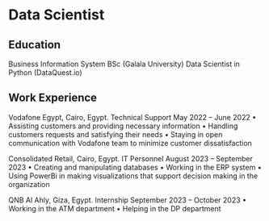 # Data Scientist

## Education
Business Information System BSc (Galala University)
Data Scientist in Python (DataQuest.io)

## Work Experience
Vodafone Egypt, Cairo, Egypt.  Technical Support					May 2022 – June 2022
•	Assisting customers and providing necessary information
•	Handling customers requests and satisfying their needs
•	Staying in open communication with Vodafone team to minimize customer dissatisfaction 

Consolidated Retail, Cairo, Egypt.  IT Personnel 			                                           August 2023 – September 2023
•	Creating and manipulating databases
•	Working in the ERP system
•	Using PowerBi in making visualizations that support decision making in the organization 

QNB Al Ahly, Giza, Egypt.  Internship						              September 2023 – October 2023
•	Working in the ATM department
•	Helping in the DP department
